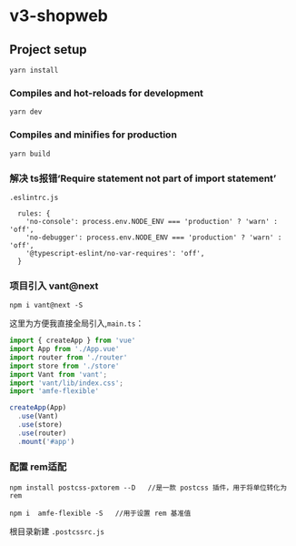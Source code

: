 # v3-shopweb

## Project setup
```
yarn install
```

### Compiles and hot-reloads for development
```
yarn dev
```

### Compiles and minifies for production
```
yarn build
```



### 解决 ts报错‘Require statement not part of import statement’

`.eslintrc.js`

```
  rules: {
    'no-console': process.env.NODE_ENV === 'production' ? 'warn' : 'off',
    'no-debugger': process.env.NODE_ENV === 'production' ? 'warn' : 'off',
    '@typescript-eslint/no-var-requires': 'off',
  }
```



### 项目引入 vant@next

```
npm i vant@next -S
```

这里为方便我直接全局引入,`main.ts`：

```ts
import { createApp } from 'vue'
import App from './App.vue'
import router from './router'
import store from './store'
import Vant from 'vant';
import 'vant/lib/index.css';
import 'amfe-flexible'

createApp(App)
  .use(Vant)
  .use(store)
  .use(router)
  .mount('#app')

```



### 配置 rem适配

```
npm install postcss-pxtorem --D   //是一款 postcss 插件，用于将单位转化为 rem
```

```
npm i  amfe-flexible -S   //用于设置 rem 基准值
```

根目录新建 `.postcssrc.js`

```

```

